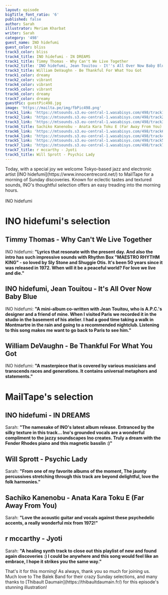 ```yaml
---
layout: episode
bigTitle_font_ratio: '6'
published: false
author: Sarah
illustrator: Meriam Kharbat
writer: Sarah
category: '498'
guest_name: INO hidefumi
guest_color: bliss
track3_color: bliss
track4_title: INO hidefumi - IN DREAMS
track1_title: Timmy Thomas - Why Can't We Live Together
track2_title: 'INO hidefumi, Jean Touitou - It''s All Over Now Baby Blue'
track3_title: William DeVaughn - Be Thankful For What You Got
track1_color: dreamy
track2_color: vibrant
track4_color: vibrant
track5_color: vibrant
track6_color: dreamy
track7_color: dreamy
guestPic: guestPic498.jpg
image: 'https://mailta.pe/img/fbPic498.png'
track1_link: 'https://mtsounds.s3.eu-central-1.wasabisys.com/498/track1.mp3'
track2_link: 'https://mtsounds.s3.eu-central-1.wasabisys.com/498/track2.mp3'
track3_link: 'https://mtsounds.s3.eu-central-1.wasabisys.com/498/track3.mp3'
track6_title: Sachiko Kanenobu - Anata Kara Toku E (Far Away From You)
track6_link: 'https://mtsounds.s3.eu-central-1.wasabisys.com/498/track6.mp3'
track4_link: 'https://mtsounds.s3.eu-central-1.wasabisys.com/498/track4.mp3'
track5_link: 'https://mtsounds.s3.eu-central-1.wasabisys.com/498/track5.mp3'
track7_link: 'https://mtsounds.s3.eu-central-1.wasabisys.com/498/track7.mp3'
track7_title: r mccarthy - Jyoti
track5_title: Will Sprott - Psychic Lady
---
```

<p id="introduction"> Today, with a special joy we welcome Tokyo-based jazz and electronic artist [INO hidefumi](https://www.innocentrecord.net/) to MailTape for a morning of Sunday discoveries. Known for eclectic tastes and textured sounds, INO's thoughtful selection offers an easy treading into the morning hours.
<br><br>
INO hidefumi
</p>

# INO hidefumi's selection

## Timmy Thomas - Why Can't We Live Together
INO hidefumi: **"**Lyrics that resonate with the present day. And also the intro has such impressive sounds with Rhythm Box "MAESTRO RHYTHM KING" - so loved by Sly Stone and Shuggie Otis. It's been 50 years since it was released in 1972. When will it be a peaceful world? For love we live and die.**"**

## INO hidefumi, Jean Touitou - It's All Over Now Baby Blue
INO hidefumi: **"**A mini-album co-written with Jean Touitou, who is A.P.C.'s designer and a friend of mine. When I visited Paris we recorded it in the studio in the basement of his atelier. I had a good time taking a walk in Montmartre in the rain and going to a recommended nightclub. Listening to this song makes me want to go back to Paris to see him.**"**

## William DeVaughn - Be Thankful For What You Got
INO hidefumi: **"**A masterpiece that is covered by various musicians and transcends races and generations. It contains universal metaphors and statements.**"**

# MailTape's selection

## INO hidefumi - IN DREAMS
Sarah: **"**The namesake of INO's latest album release. Entranced by the silky texture in this track... Ino's grounded vocals are a wonderful compliment to the jazzy soundscapes Ino creates. Truly a dream with the Fender Rhodes piano and this magnetic basslin :)**"**

## Will Sprott - Psychic Lady
Sarah: **"**From one of my favorite albums of the moment, The jaunty percussives stretching through this track are beyond delightful, love the folk harmonies.**"**

## Sachiko Kanenobu - Anata Kara Toku E (Far Away From You)
Sarah: **"**Love the acoustic guitar and vocals against these psychedelic accents, a really wonderful mix from 1972!**"**

## r mccarthy - Jyoti
Sarah: **"**A healing synth track to close out this playlist of new and found again discoveries :) I could be anywhere and this song would feel like an embrace, I hope it strikes you the same way.**"**

<p id="outroduction">That's it for this morning! As always, thank you so much for joining us. Much love to The Balek Band for their crazy Sunday selections, and many thanks to [Thibault Daumain](https://thibaultdaumain.fr/) for this episode's stunning illustration!</p>
